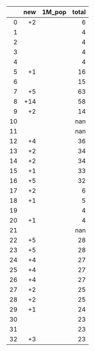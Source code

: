|    |   new | 1M_pop   |   total |
|---:|------:|:---------|--------:|
|  0 |    +2 |          |       6 |
|  1 |       |          |       4 |
|  2 |       |          |       4 |
|  3 |       |          |       4 |
|  4 |       |          |       4 |
|  5 |    +1 |          |      16 |
|  6 |       |          |      15 |
|  7 |    +5 |          |      63 |
|  8 |   +14 |          |      58 |
|  9 |    +2 |          |      14 |
| 10 |       |          |     nan |
| 11 |       |          |     nan |
| 12 |    +4 |          |      36 |
| 13 |    +2 |          |      34 |
| 14 |    +2 |          |      34 |
| 15 |    +1 |          |      33 |
| 16 |    +5 |          |      32 |
| 17 |    +2 |          |       6 |
| 18 |    +1 |          |       5 |
| 19 |       |          |       4 |
| 20 |    +1 |          |       4 |
| 21 |       |          |     nan |
| 22 |    +5 |          |      28 |
| 23 |    +5 |          |      28 |
| 24 |    +4 |          |      27 |
| 25 |    +4 |          |      27 |
| 26 |    +4 |          |      27 |
| 27 |    +2 |          |      25 |
| 28 |    +2 |          |      25 |
| 29 |    +1 |          |      24 |
| 30 |       |          |      23 |
| 31 |       |          |      23 |
| 32 |    +3 |          |      23 |